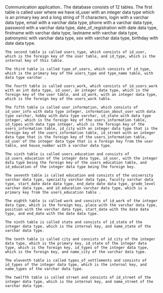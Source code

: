 Communication application..
The database consists of 12 tables.
    The first table is called user where we have id_user with an integer data type which is an primary key and a long string of 11 characters, login with a varchar data type, email with a varchar data type, phone with a varchar data type, password with a varchar data type, date_of_registration with date data type, firstname with varchar data type, lastname with varchar data type, patronymic with varchar data type, sex with varchar data type, birthday with date data type.

    The second table is called users_type, which consists of id_user, which is the foreign key of the user table, and id_type, which is the internal key of this table.

    The third table is called type_of_users, which consists of id_type, which is the primary key of the users_type and type_name table, with data type varchar .

    The fourth table is called users_work, which consists of id_users_work with an int data type, id_user, an integer data type, which is the foreign key of the user table, and id_work, with an integer data type, which is the foreign key of the users_work table.

    The fifth table is called user_information, which consists of id_user_info with data type integer, information_about_user with data type varchar, hobby with data type varchar, id_state with data type integer, which is the foreign key of the users_information table, id_types with data type integer, which is the foreign key of the users_information table, id_city with an integer data type that is the foreign key of the users_information table, id_street with an integer data type that is the foreign key of the users_information table, id_user of the integer data type that is a foreign key from the user table, and house_number with a varchar data type.

    The sixth table is called users_education and consists of id_users_education of the integer data type, id_user, with the integer data type being the foreign key of the users_education table, and id_education of the integer data type being the foreign key.

    The seventh table is called education and consists of the university varchar data type, specialty varchar data type, faculty varchar data type, start_date date data type, end_date date data type, grade_level varchar data type, and id_education varchar data type, which is a primary key from the users_education table .

    The eighth table is called work and consists of id_work of the integer data type, which is the foreign key, place with the varchar data type, position with the varchar data type, start_date with the date data type, and end_date with the date data type.

    The ninth table is called state and consists of id_state of the integer data type, which is the internal key, and name_state of the varchar data type.

    The tenth table is called city and consists of id_city of the integer data type, which is the primary key, id_state of the integer data type, which is the foreign key, id_types of the integer data type, which is the foreign key, and name_city of the varchar data type.

    The eleventh table is called types_of_settlements and consists of id_types of the integer data type, which is the internal key, and name_types of the varchar data type.

    The twelfth table is called street and consists of id_street of the integer data type, which is the internal key, and name_street of the varchar data type.








